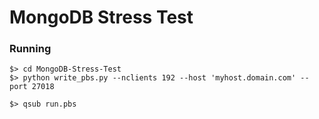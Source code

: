 # MongoDB Stress Test

### Running

	$> cd MongoDB-Stress-Test
	$> python write_pbs.py --nclients 192 --host 'myhost.domain.com' --port 27018

	$> qsub run.pbs